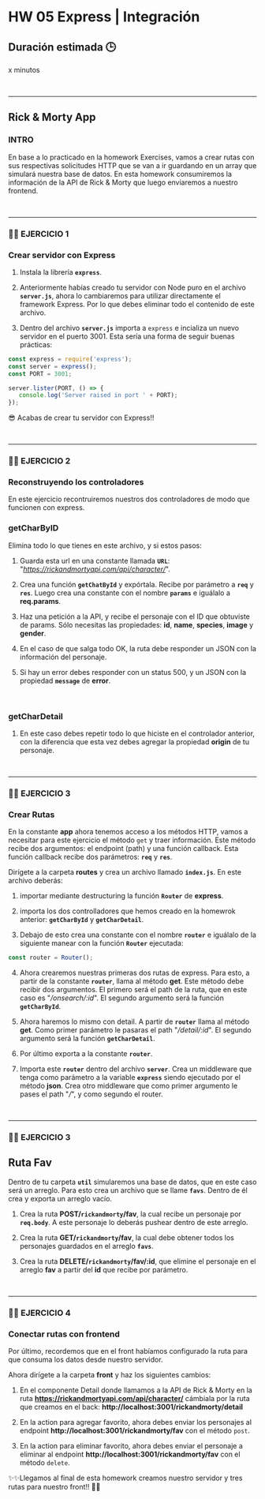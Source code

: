 # **HW 05 Express | Integración**

## **Duración estimada 🕒**

x minutos

<br />

---

## **Rick & Morty App**

### **INTRO**

En base a lo practicado en la homework Exercises, vamos a crear rutas con sus respectivas solicitudes HTTP que se van a ir guardando en un array que simulará nuestra base de datos. En esta homework consumiremos la información de la API de Rick & Morty que luego enviaremos a nuestro frontend.

<br />

---

### **👩‍💻 EJERCICIO 1**

### **Crear servidor con Express**

1. Instala la librería **`express`**.

2. Anteriormente habías creado tu servidor con Node puro en el archivo **`server.js`**, ahora lo cambiaremos para utilizar directamente el framework Express. Por lo que debes eliminar todo el contenido de este archivo.

3. Dentro del archivo **`server.js`** importa a `express` e incializa un nuevo servidor en el puerto 3001. Esta sería una forma de seguir buenas prácticas:

```javascript
const express = require('express');
const server = express();
const PORT = 3001;

server.lister(PORT, () => {
   console.log('Server raised in port ' + PORT);
});
```

😎 Acabas de crear tu servidor con Express!!

<br />

---

### **👩‍💻 EJERCICIO 2**

### **Reconstruyendo los controladores**

En este ejercicio recontruiremos nuestros dos controladores de modo que funcionen con express.

### **getCharByID**

Elimina todo lo que tienes en este archivo, y si estos pasos:

1. Guarda esta url en una constante llamada **`URL`**: "_https://rickandmortyapi.com/api/character/_".

2. Crea una función **`getChatById`** y expórtala. Recibe por parámetro a **`req`** y **`res`**. Luego crea una constante con el nombre **`params`** e iguálalo a **req.params**.

3. Haz una petición a la API, y recibe el personaje con el ID que obtuviste de params. Sólo necesitas las propiedades: **id**, **name**, **species**, **image** y **gender**.

4. En el caso de que salga todo OK, la ruta debe responder un JSON con la información del personaje.

5. Si hay un error debes responder con un status 500, y un JSON con la propiedad **`message`** de **error**.

</br>

### **getCharDetail**

1. En este caso debes repetir todo lo que hiciste en el controlador anterior, con la diferencia que esta vez debes agregar la propiedad **origin** de tu personaje.

<br />

---

### **👩‍💻 EJERCICIO 3**

### **Crear Rutas**

En la constante **app** ahora tenemos acceso a los métodos HTTP, vamos a necesitar para este ejercicio el método `get` y traer información. Este método recibe dos argumentos: el endpoint (path) y una función callback. Esta función callback recibe dos parámetros: **`req`** y **`res`**.

Dirígete a la carpeta **routes** y crea un archivo llamado **`index.js`**. En este archivo deberás:

1. importar mediante destructuring la función **`Router`** de **express**.

2. importa los dos controlladores que hemos creado en la homewrok anterior: **`getCharById`** y **`getCharDetail`**.

3. Debajo de esto crea una constante con el nombre **`router`** e iguálalo de la siguiente manear con la función **`Router`** ejecutada:

```javascript
const router = Router();
```

4. Ahora crearemos nuestras primeras dos rutas de express. Para esto, a partir de la constante **`router`**, llama al método **get**. Este método debe recibir dos argumentos. El primero será el path de la ruta, que en este caso es "_/onsearch/:id_". El segundo argumento será la función **`getCharById`**.

5. Ahora haremos lo mismo con detail. A partir de **`router`** llama al método **get**. Como primer parámetro le pasaras el path "_/detail/:id_". El segundo argumento será la función **`getCharDetail`**.

6. Por último exporta a la constante **`router`**.

7. Importa este **`router`** dentro del archivo **`server`**. Crea un middleware que tenga como parámetro a la variable **`express`** siendo ejecutado por el método **json**. Crea otro middleware que como primer argumento le pases el path "_/_", y como segundo el router.

<br />

---

### **👩‍💻 EJERCICIO 3**

## **Ruta Fav**

Dentro de tu carpeta **`util`** simularemos una base de datos, que en este caso será un arreglo. Para esto crea un archivo que se llame **`favs`**. Dentro de él crea y exporta un arreglo vacío.

1. Crea la ruta **POST/`rickandmorty`/fav**, la cual recibe un personaje por **`req.body`**. A este personaje lo deberás pushear dentro de este arreglo.

2. Crea la ruta **GET/`rickandmorty`/fav**, la cual debe obtener todos los personajes guardados en el arreglo **`favs`**.

3. Crea la ruta **DELETE/`rickandmorty`/fav/:id**, que elimine el personaje en el arreglo **fav** a partir del **id** que recibe por parámetro.

<br />

---

### **👩‍💻 EJERCICIO 4**

### **Conectar rutas con frontend**

Por último, recordemos que en el front habíamos configurado la ruta para que consuma los datos desde nuestro servidor.

Ahora dirígete a la carpeta **front** y haz los siguientes cambios:

1. En el componente Detail donde llamamos a la API de Rick & Morty en la ruta **https://rickandmortyapi.com/api/character/** cámbiala por la ruta que creamos en el back: **http://localhost:3001/rickandmorty/detail**

2. En la action para agregar favorito, ahora debes enviar los personajes al endpoint **http://localhost:3001/rickandmorty/fav** con el método `post`.

3. En la action para eliminar favorito, ahora debes enviar el personaje a eliminar al endpoint **http://localhost:3001/rickandmorty/fav** con el método `delete`.

✨✨Llegamos al final de esta homework creamos nuestro servidor y tres rutas para nuestro front!! 🚀🚀
